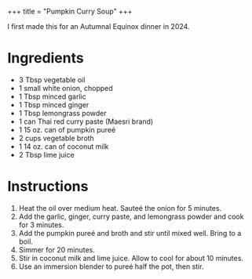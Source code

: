 +++
title = "Pumpkin Curry Soup"
+++

I first made this for an Autumnal Equinox dinner in 2024.

# Ingredients

- 3 Tbsp vegetable oil
- 1 small white onion, chopped
- 1 Tbsp minced garlic
- 1 Tbsp minced ginger
- 1 Tbsp lemongrass powder
- 1 can Thai red curry paste (Maesri brand)
- 1 15 oz. can of pumpkin pureé
- 2 cups vegetable broth
- 1 14 oz. can of coconut milk
- 2 Tbsp lime juice

# Instructions

1. Heat the oil over medium heat. Sauteé the onion for 5 minutes.
2. Add the garlic, ginger, curry paste, and lemongrass powder and cook for 3 minutes.
3. Add the pumpkin pureé and broth and stir until mixed well. Bring to a boil.
4. Simmer for 20 minutes.
5. Stir in coconut milk and lime juice. Allow to cool for about 10 minutes.
6. Use an immersion blender to pureé half the pot, then stir.
